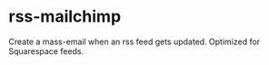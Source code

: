 # rss-mailchimp
Create a mass-email when an rss feed gets updated. Optimized for Squarespace feeds.
